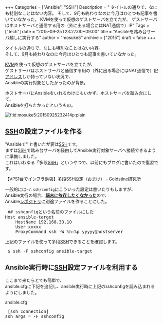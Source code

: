 +++
Categories = ["Ansible", "SSH"]
Description = " タイトルの通りで、なにも特別なことはない内容。 そして、9月も終わりなのに今月はひとつも記事を書いていなかった。  KVMを使って仮想のゲストサーバを立てたが、 ゲストサーバはホストサーバと通信する用の（外に出る場合にはNAT通信で）IP"
Tags = ["tech"]
date = "2015-09-25T23:27:00+09:00"
title = "Ansibleを踏み台サーバ越しに実行する"
author = "mosuke5"
archive = ["2015"]
draft = false
+++

<body>
<p>タイトルの通りで、なにも特別なことはない内容。<br>
そして、9月も終わりなのに今月はひとつも記事を書いていなかった。</p>

<p><a class="keyword" href="http://d.hatena.ne.jp/keyword/KVM">KVM</a>を使って仮想のゲストサーバを立てたが、<br>
ゲストサーバはホストサーバと通信する用の（外に出る場合にはNAT通信で）<a class="keyword" href="http://d.hatena.ne.jp/keyword/IP%A5%A2%A5%C9%A5%EC%A5%B9">IPアドレス</a>しか持っていない状況で、<br>
Ansibleの実行対象としたかったのが背景。</p>

<p>ホストサーバにAnsibleをいれるわけにもいかず、ホストサーバを踏み台にして、<br>
Ansibleを打ちたかったというもの。</p>

<p><span itemscope itemtype="http://schema.org/Photograph"><img src="http://cdn-ak.f.st-hatena.com/images/fotolife/m/mosuke5/20150925/20150925232414.png" alt="f:id:mosuke5:20150925232414p:plain" title="f:id:mosuke5:20150925232414p:plain" class="hatena-fotolife" itemprop="image"></span></p>

<h2>
<a class="keyword" href="http://d.hatena.ne.jp/keyword/SSH">SSH</a>の設定ファイルを作る</h2>

<p>"Ansibleで" と書いたが要は<a class="keyword" href="http://d.hatena.ne.jp/keyword/SSH">SSH</a>です。<br>
まずは<a class="keyword" href="http://d.hatena.ne.jp/keyword/SSH">SSH</a>で踏み台サーバを経由してAnsible実行対象サーバへ接続できるように準備しました。<br>
これはいわゆる「多段<a class="keyword" href="http://d.hatena.ne.jp/keyword/SSH">SSH</a>」というやつで、以前にもブログに書いたので復習です。</p>

<p><a href="http://mosuke5.hateblo.jp/entry/2014/11/09/172745">【VPS1台でインフラ勉強】多段SSH設定（おまけ） - Goldstine研究所</a></p>

<p>一般的には<code>~/.ssh/config</code>にこういった設定は書いたりもしますが、<br>
Ansible実行の場合、<b><u>端末に依存したくなかった</u></b>ので、<br>
Ansible<a class="keyword" href="http://d.hatena.ne.jp/keyword/%A5%EC%A5%DD%A5%B8%A5%C8%A5%EA">レポジトリ</a>に別途ファイルを作ることにした。</p>

<pre class="code" data-lang="" data-unlink> ## sshconfigという名前のファイルにした
Host ansible-target
    HostName 192.168.33.10
    User xxxxx
    ProxyCommand ssh -W %h:%p yyyyy@hostserver </pre>


<p>上記のファイルを使って多段<a class="keyword" href="http://d.hatena.ne.jp/keyword/SSH">SSH</a>できることを確認します。</p>

<pre class="code" data-lang="" data-unlink> $ ssh -F sshconfig ansible-target </pre>


<h2>Ansible実行時に<a class="keyword" href="http://d.hatena.ne.jp/keyword/SSH">SSH</a>設定ファイルを利用する</h2>

<p>ここまで来たらとても簡単で、<br>
ansible.cfgに下記を追記し、ansible実行時に上記のsshconfigを読み込まれるようにしました。</p>

<p>ansible.cfg</p>

<pre class="code" data-lang="" data-unlink> [ssh_connection]
ssh_args = -F sshconfig </pre>

</body>
